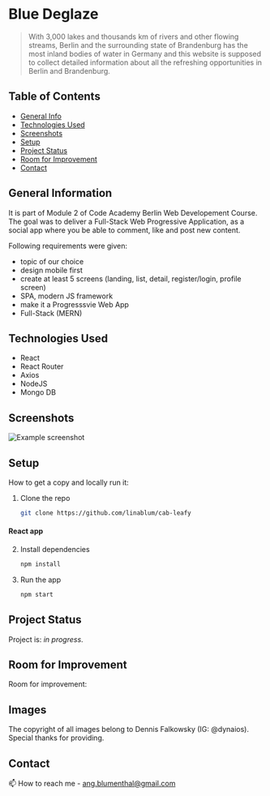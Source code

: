 # Blue Deglaze

> With 3,000 lakes and thousands km of rivers and other flowing streams, Berlin and the surrounding state of Brandenburg has 
the most inland bodies of water in Germany and this website is supposed to collect
detailed information about all the refreshing opportunities in Berlin and Brandenburg. 

## Table of Contents
* [General Info](#general-information)
* [Technologies Used](#technologies-used)
* [Screenshots](#screenshots)
* [Setup](#setup)
* [Project Status](#project-status)
* [Room for Improvement](#room-for-improvement)
* [Contact](#contact)


## General Information

It is part of Module 2 of Code Academy Berlin Web Developement Course. The goal was to deliver a Full-Stack Web Progressive Application, as a social app where you be able to comment, like and post new content.

Following requirements were given:
- topic of our choice
- design mobile first
- create at least 5 screens (landing, list, detail, register/login, profile screen)
- SPA, modern JS framework
- make it a Progresssvie Web App
- Full-Stack (MERN)


## Technologies Used

- React
- React Router
- Axios
- NodeJS
- Mongo DB


## Screenshots
![Example screenshot](./img/)


## Setup

How to get a copy and locally run it:

1. Clone the repo
   ```bash
   git clone https://github.com/linablum/cab-leafy
   ```

 #### React app
2. Install dependencies
   ```bash
   npm install
   ```
3. Run the app
   ```bash
   npm start
   ```

## Project Status
Project is: _in progress_. 


## Room for Improvement

Room for improvement:


## Images

The copyright of all images belong to Dennis Falkowsky (IG: @dynaios). Special thanks for providing.


## Contact

📫 How to reach me - ang.blumenthal@gmail.com
